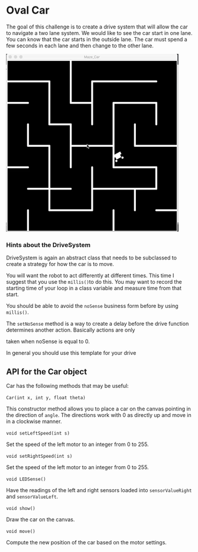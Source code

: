# Oval Car

The goal of this challenge is to create a drive system that 
will allow the car to navigate a two lane system. We would like to see the car start in one lane. You can know that the car starts in the outside lane. The car must spend a few seconds in each lane and then change to the other lane.  

![GIF of Robot Solving Maze](https://github.com/Choate-Robotics/Maze_Car/blob/master/Maze%20Solver.gif)

### Hints about the DriveSystem

DriveSystem is again an abstract class that needs to be subclassed to create a strategy for how the car is to move. 

You will want the robot to act differently at different times. This time I suggest that you use the ```millis()```to do this. You may want to record the starting time of your loop in a class variable and measure time from that start. 

You should be able to avoid the ```noSense``` business form before by using ```millis()```.



The ```setNoSense``` method is a way to create a delay before the drive function determines another action. Basically actions are only 

taken when noSense is equal to 0.

In general you should use this template for your drive 

## API for the Car object

Car has the following methods that may be useful:

```Car(int x, int y, float theta)```

This constructor method allows you to place a car on the canvas pointing in the direction of ```angle```. The directions work 
with 0 as directly up and move in in a clockwise manner.

```void setLeftSpeed(int s)``` 

Set the speed of the left motor to an integer from 0 to 255. 

```void setRightSpeed(int s)``` 

Set the speed of the left motor to an integer from 0 to 255. 

```void LEDSense()```

Have the readings of the left and right sensors loaded into ```sensorValueRight``` and ```sensorValueLeft```.

```void show()``` 

Draw the car on the canvas.

```void move()```

Compute the new position of the car based on the motor settings.
